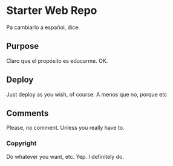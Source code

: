 # Starter Web Repo

Pa cambiarlo a español, dice.

## Purpose

Claro que el propósito es educarme. OK.

## Deploy

Just deploy as you wish, of course. A menos que no, porque etc

## Comments

Please, no comment. Unless you really have to.

### Copyright

Do whatever you want, etc. Yep. I definitely do.